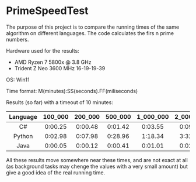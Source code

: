 # PrimeSpeedTest

The purpose of this project is to compare the running times of the same algorithm on different languages. The code calculates the firs n prime numbers.

Hardware used for the results:
 - AMD Ryzen 7 5800x @ 3.8 GHz
 - Trident Z Neo 3600 MHz 16-19-19-39

OS: Win11

Time format: M(minutes):SS(seconds).FF(miliseconds)

Results (so far) with a timeout of 10 minutes:

Language | 100_000 | 200_000 | 500_000 | 1_000_000 | 2_000_000 | 5_000_000 | 10_000_000 | 20_000_000 | 50_000_000
:-------:|:-------:|:-------:|:-------:|:---------:|:---------:|:---------:|:----------:|:----------:|:----------:
C#       |0:00.25  |0:00.48  |0:01.42  |0:03.55    |0:09.11    |0:33.21    |1:29.54     |4:03.05     |DNF
Python   |0:02.98  |0:07.98  |0:28.96  |1:18.34    |3:32.13    |DNF        |DNF         |DNF         |DNF
Java     |0:00.05  |0:00.12  |0:00.41  |0:01.01    |0:02.72    |0:09.94    |0:26.77     |1:12.40     |4:31.81

All these results move somewhere near these times, and are not exact at all (as background tasks may chenge the values with a very small amount) but give a good idea of the real running time.
